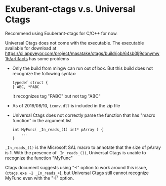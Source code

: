 # Exuberant-ctags v.s. Universal Ctags

Recommend using Exuberant-ctags for C/C++ for now.

Universal Ctags does not come with the executable. The executable available for download at <https://ci.appveyor.com/project/masatake/ctags/build/job/64sb0lj9cbnymw1h/artifacts> has some problems

* Only the build from mingw can run out of box. But this build does not recognize the following syntax:

    ```
    typedef struct {
    } ABC, *PABC
    ```

    It recognizes tag "PABC" but not tag "ABC"
* As of 2016/08/10, `iconv.dll` is included in the zip file
* Universal Ctags does not correctly parse the function that has "macro function" in the argument list

    ```
    int MyFunc( _In_reads_(1) int* pArray ) {
        ...
    }
    ```

`_In_reads_(1)` is the Microsoft SAL macro to annotate that the size of pArray is 1. With the presence of `_In_reads_(1)`, Universal Ctags is unable to recognize the function "MyFunc"

Ctags document suggests using "-I" option to work around this issue, (`ctags.exe -I _In_reads_+`), but Universal Ctags still cannot recognize MyFunc even with the "-I" option.
